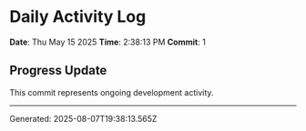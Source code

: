 # Daily Activity Log

**Date**: Thu May 15 2025
**Time**: 2:38:13 PM
**Commit**: 1

## Progress Update

This commit represents ongoing development activity.

---
Generated: 2025-08-07T19:38:13.565Z
